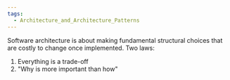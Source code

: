 ```yaml
---
tags:
  - Architecture_and_Architecture_Patterns
---
```

Software architecture is about making fundamental structural choices that are costly to change once implemented. Two laws:
1. Everything is a trade-off
2. "Why is more important than how"

